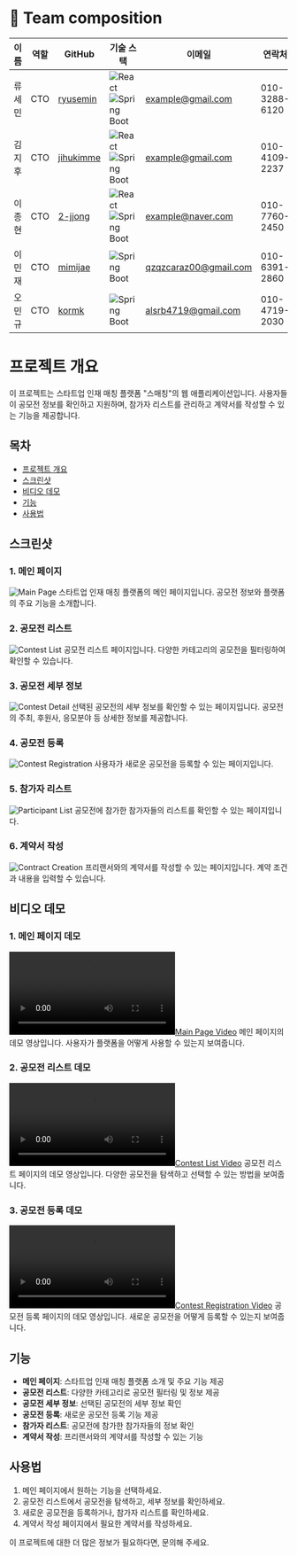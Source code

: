 # 📌 Team composition

| 이름 | 역할 | GitHub | 기술 스택 | 이메일 | 연락처 |
|------|------|--------|-----------|-------|-------|
| 류세민 | CTO | [ryusemin](https://github.com/ryusemin) | ![React](https://img.shields.io/badge/-React-61DAFB?style=for-the-badge&logo=react&logoColor=white) ![Spring Boot](https://img.shields.io/badge/-Spring%20Boot-6DB33F?style=for-the-badge&logo=spring-boot&logoColor=white) | example@gmail.com | 010-3288-6120 |
| 김지후 | CTO | [jihukimme](https://github.com/jihukimme) | ![React](https://img.shields.io/badge/-React-61DAFB?style=for-the-badge&logo=react&logoColor=white) ![Spring Boot](https://img.shields.io/badge/-Spring%20Boot-6DB33F?style=for-the-badge&logo=spring-boot&logoColor=white) | example@gmail.com | 010-4109-2237 |
| 이종현 | CTO | [2-jjong](https://github.com/2-jjong) | ![React](https://img.shields.io/badge/-React-61DAFB?style=for-the-badge&logo=react&logoColor=white) ![Spring Boot](https://img.shields.io/badge/-Spring%20Boot-6DB33F?style=for-the-badge&logo=spring-boot&logoColor=white) | example@naver.com | 010-7760-2450 |
| 이민재 | CTO | [mimijae](https://github.com/mimijae) | ![Spring Boot](https://img.shields.io/badge/-Spring%20Boot-6DB33F?style=for-the-badge&logo=spring-boot&logoColor=white) | qzqzcaraz00@gmail.com | 010-6391-2860 |
| 오민규 | CTO | [kormk](https://github.com/kormk) | ![Spring Boot](https://img.shields.io/badge/-Spring%20Boot-6DB33F?style=for-the-badge&logo=spring-boot&logoColor=white) | alsrb4719@gmail.com | 010-4719-2030 |


# 프로젝트 개요

이 프로젝트는 스타트업 인재 매칭 플랫폼 "스매칭"의 웹 애플리케이션입니다. 사용자들이 공모전 정보를 확인하고 지원하며, 참가자 리스트를 관리하고 계약서를 작성할 수 있는 기능을 제공합니다.

## 목차
- [프로젝트 개요](#프로젝트-개요)
- [스크린샷](#스크린샷)
- [비디오 데모](#비디오-데모)
- [기능](#기능)
- [사용법](#사용법)

## 스크린샷

### 1. 메인 페이지
![Main Page](./images/1.png)
스타트업 인재 매칭 플랫폼의 메인 페이지입니다. 공모전 정보와 플랫폼의 주요 기능을 소개합니다.

### 2. 공모전 리스트
![Contest List](./images/2.png)
공모전 리스트 페이지입니다. 다양한 카테고리의 공모전을 필터링하여 확인할 수 있습니다.

### 3. 공모전 세부 정보
![Contest Detail](./images/3.png)
선택된 공모전의 세부 정보를 확인할 수 있는 페이지입니다. 공모전의 주최, 후원사, 응모분야 등 상세한 정보를 제공합니다.

### 4. 공모전 등록
![Contest Registration](./images/4.png)
사용자가 새로운 공모전을 등록할 수 있는 페이지입니다.

### 5. 참가자 리스트
![Participant List](./images/5.png)
공모전에 참가한 참가자들의 리스트를 확인할 수 있는 페이지입니다.

### 6. 계약서 작성
![Contract Creation](./images/6.png)
프리랜서와의 계약서를 작성할 수 있는 페이지입니다. 계약 조건과 내용을 입력할 수 있습니다.

## 비디오 데모

### 1. 메인 페이지 데모
[![Main Page Video](./video1.mp4)](./images/video1.mp4)
메인 페이지의 데모 영상입니다. 사용자가 플랫폼을 어떻게 사용할 수 있는지 보여줍니다.

### 2. 공모전 리스트 데모
[![Contest List Video](./video2.mp4)](./images/video2.mp4)
공모전 리스트 페이지의 데모 영상입니다. 다양한 공모전을 탐색하고 선택할 수 있는 방법을 보여줍니다.

### 3. 공모전 등록 데모
[![Contest Registration Video](./images/video3.mp4)](./images/video3.mp4)
공모전 등록 페이지의 데모 영상입니다. 새로운 공모전을 어떻게 등록할 수 있는지 보여줍니다.

## 기능
- **메인 페이지**: 스타트업 인재 매칭 플랫폼 소개 및 주요 기능 제공
- **공모전 리스트**: 다양한 카테고리로 공모전 필터링 및 정보 제공
- **공모전 세부 정보**: 선택된 공모전의 세부 정보 확인
- **공모전 등록**: 새로운 공모전 등록 기능 제공
- **참가자 리스트**: 공모전에 참가한 참가자들의 정보 확인
- **계약서 작성**: 프리랜서와의 계약서를 작성할 수 있는 기능

## 사용법
1. 메인 페이지에서 원하는 기능을 선택하세요.
2. 공모전 리스트에서 공모전을 탐색하고, 세부 정보를 확인하세요.
3. 새로운 공모전을 등록하거나, 참가자 리스트를 확인하세요.
4. 계약서 작성 페이지에서 필요한 계약서를 작성하세요.

이 프로젝트에 대한 더 많은 정보가 필요하다면, 문의해 주세요.
